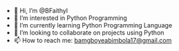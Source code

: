 - 👋 Hi, I’m @BFaithyl
- 👀 I’m interested in Python Programming
- 🌱 I’m currently learning Python Programming Language
- 💞️ I’m looking to collaborate on projects using Python
- 📫 How to reach me: bamgboyeabimbola17@gmail.com

<!---
BFaithyl/BFaithyl is a ✨ special ✨ repository because its `README.md` (this file) appears on your GitHub profile.
You can click the Preview link to take a look at your changes.
--->
